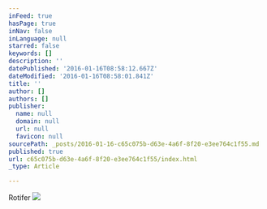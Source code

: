```yaml
---
inFeed: true
hasPage: true
inNav: false
inLanguage: null
starred: false
keywords: []
description: ''
datePublished: '2016-01-16T08:58:12.667Z'
dateModified: '2016-01-16T08:58:01.841Z'
title: ''
author: []
authors: []
publisher:
  name: null
  domain: null
  url: null
  favicon: null
sourcePath: _posts/2016-01-16-c65c075b-d63e-4a6f-8f20-e3ee764c1f55.md
published: true
url: c65c075b-d63e-4a6f-8f20-e3ee764c1f55/index.html
_type: Article

---
```

Rotifer
![](https://the-grid-user-content.s3-us-west-2.amazonaws.com/1aa7c770-deda-4d70-a4d0-07df58b8e6d6.jpg)